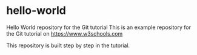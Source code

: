 # hello-world
Hello World repository for the Git tutorial
This is an example repository for the Git tutorial on 
https://www.w3schools.com

This repository is built step by step in the tutorial.
